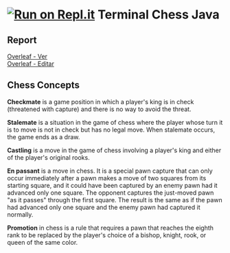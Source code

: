 [![Run on Repl.it](https://repl.it/badge/github/Uriegas/Terminal-Chess-Java)](https://repl.it/@Uriegas/Terminal-Chess-Java)
Terminal Chess Java
==================

## Report  
[Overleaf - Ver](https://www.overleaf.com/read/jwprchbnfsbw)  
[Overleaf - Editar](https://www.overleaf.com/9577246851cdscmhvgdnwm)  

## Chess Concepts  
**Checkmate** is a game position in which a player's king is in check (threatened with capture) and there is no way to avoid the threat.  

**Stalemate** is a situation in the game of chess where the player whose turn it is to move is not in check but has no legal move. When stalemate occurs, the game ends as a draw.

**Castling** is a move in the game of chess involving a player's king and either of the player's original rooks.  

**En passant** is a move in chess. It is a special pawn capture that can only occur immediately after a pawn makes a move of two squares from its starting square, and it could have been captured by an enemy pawn had it advanced only one square. The opponent captures the just-moved pawn "as it passes" through the first square. The result is the same as if the pawn had advanced only one square and the enemy pawn had captured it normally.  

**Promotion** in chess is a rule that requires a pawn that reaches the eighth rank to be replaced by the player's choice of a bishop, knight, rook, or queen of the same color.

